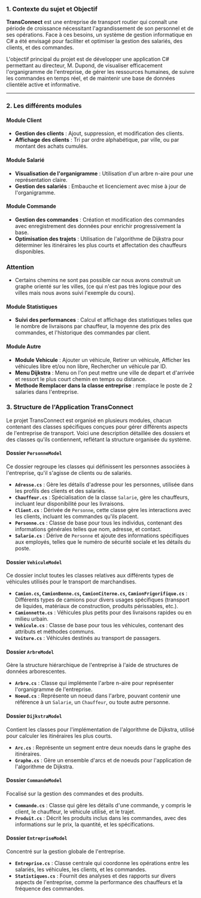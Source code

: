### 1. Contexte du sujet et Objectif

**TransConnect** est une entreprise de transport routier qui connaît une période de croissance nécessitant l'agrandissement de son personnel et de ses opérations. Face à ces besoins, un système de gestion informatique en C# a été envisagé pour faciliter et optimiser la gestion des salariés, des clients, et des commandes.

L'objectif principal du projet est de développer une application C# permettant au directeur, M. Dupond, de visualiser efficacement l'organigramme de l'entreprise, de gérer les ressources humaines, de suivre les commandes en temps réel, et de maintenir une base de données clientèle active et informative.

---

### 2. Les différents modules

#### Module Client
- **Gestion des clients** : Ajout, suppression, et modification des clients.
- **Affichage des clients** : Tri par ordre alphabétique, par ville, ou par montant des achats cumulés.

#### Module Salarié
- **Visualisation de l'organigramme** : Utilisation d'un arbre n-aire pour une représentation claire.
- **Gestion des salariés** : Embauche et licenciement avec mise à jour de l'organigramme.

#### Module Commande
- **Gestion des commandes** : Création et modification des commandes avec enregistrement des données pour enrichir progressivement la base.
- **Optimisation des trajets** : Utilisation de l'algorithme de Dijkstra pour déterminer les itinéraires les plus courts et affectation des chauffeurs disponibles. 
<div style="page-break-after: always;"></div> 

### Attention
- Certains chemins ne sont pas possible car nous avons construit un graphe orienté sur les villes, (ce qui n'est pas très logique pour des villes mais nous avons suivi l'exemple du cours).
#### Module Statistiques
- **Suivi des performances** : Calcul et affichage des statistiques telles que le nombre de livraisons par chauffeur, la moyenne des prix des commandes, et l'historique des commandes par client.

#### Module Autre
- **Module Vehicule** : Ajouter un véhicule, Retirer un véhicule, Afficher les véhicules libre et/ou non libre, Rechercher un véhicule par ID.
- **Menu Dijkstra** : Menu on l'on peut mettre une ville de depart et d'arrivée et ressort le plus court chemin en temps ou distance.
- **Methode Remplacer dans la classe entreprise** : remplace le poste de 2 salaries dans l'entreprise.

### 3. Structure de l'Application TransConnect

Le projet TransConnect est organisé en plusieurs modules, chacun contenant des classes spécifiques conçues pour gérer différents aspects de l'entreprise de transport. Voici une description détaillée des dossiers et des classes qu'ils contiennent, reflétant la structure organisée du système.

#### Dossier `PersonneModel`

Ce dossier regroupe les classes qui définissent les personnes associées à l'entreprise, qu'il s'agisse de clients ou de salariés.

- **`Adresse.cs`** : Gère les détails d'adresse pour les personnes, utilisée dans les profils des clients et des salariés.
- **`Chauffeur.cs`** : Spécialisation de la classe `Salarie`, gère les chauffeurs, incluant leur disponibilité pour les livraisons.
- **`Client.cs`** : Dérivée de `Personne`, cette classe gère les interactions avec les clients, incluant les commandes qu'ils placent.
- **`Personne.cs`** : Classe de base pour tous les individus, contenant des informations générales telles que nom, adresse, et contact.
- **`Salarie.cs`** : Dérive de `Personne` et ajoute des informations spécifiques aux employés, telles que le numéro de sécurité sociale et les détails du poste.

#### Dossier `VehiculeModel`

Ce dossier inclut toutes les classes relatives aux différents types de véhicules utilisés pour le transport de marchandises.

- **`Camion.cs`, `CamionBenne.cs`, `CamionCiterne.cs`, `CamionFrigorifique.cs`** : Différents types de camions pour divers usages spécifiques (transport de liquides, matériaux de construction, produits périssables, etc.).
- **`Camionnette.cs`** : Véhicules plus petits pour des livraisons rapides ou en milieu urbain.
- **`Vehicule.cs`** : Classe de base pour tous les véhicules, contenant des attributs et méthodes communs.
- **`Voiture.cs`** : Véhicules destinés au transport de passagers.

#### Dossier `ArbreModel`

Gère la structure hiérarchique de l'entreprise à l'aide de structures de données arborescentes.

- **`Arbre.cs`** : Classe qui implémente l'arbre n-aire pour représenter l'organigramme de l'entreprise.
- **`Noeud.cs`** : Représente un noeud dans l'arbre, pouvant contenir une référence à un `Salarie`, un `Chauffeur`, ou toute autre personne.

#### Dossier `DijkstraModel`

Contient les classes pour l'implémentation de l'algorithme de Dijkstra, utilisé pour calculer les itinéraires les plus courts.

- **`Arc.cs`** : Représente un segment entre deux noeuds dans le graphe des itinéraires.
- **`Graphe.cs`** : Gère un ensemble d'arcs et de noeuds pour l'application de l'algorithme de Dijkstra.

#### Dossier `CommandeModel`

Focalisé sur la gestion des commandes et des produits.

- **`Commande.cs`** : Classe qui gère les détails d'une commande, y compris le client, le chauffeur, le véhicule utilisé, et le trajet.
- **`Produit.cs`** : Décrit les produits inclus dans les commandes, avec des informations sur le prix, la quantité, et les spécifications.

#### Dossier `EntrepriseModel`

Concentré sur la gestion globale de l'entreprise.

- **`Entreprise.cs`** : Classe centrale qui coordonne les opérations entre les salariés, les véhicules, les clients, et les commandes.
- **`Statistiques.cs`** : Fournit des analyses et des rapports sur divers aspects de l'entreprise, comme la performance des chauffeurs et la fréquence des commandes.

